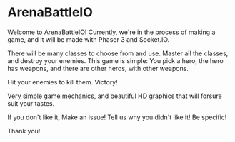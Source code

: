 # ArenaBattleIO
Welcome to ArenaBattleIO!
Currently, we're in the process of making a game, and it will be made with Phaser 3 and Socket.IO.

There will be many classes to choose from and use. Master all the classes, and destroy your enemies.
This game is simple: You pick a hero, the hero has weapons, and there are other heros, with other weapons.

Hit your enemies to kill them.
Victory!

Very simple game mechanics, and beautiful HD graphics that will forsure suit your tastes.

If you don't like it, Make an issue! Tell us why you didn't like it! Be specific!

Thank you!
